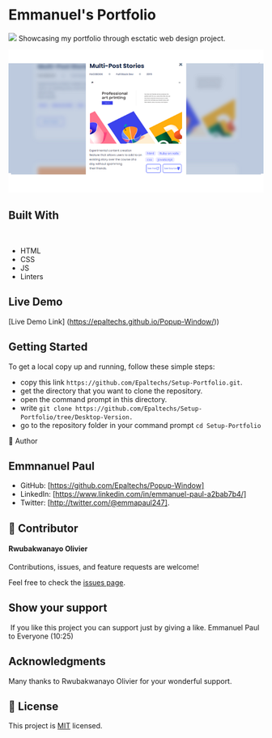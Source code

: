 # Emmanuel's Portfolio
![](https://img.shields.io/badge/Microverse-blueviolet)
​
Showcasing my portfolio through esctatic web design project.

![](screenshot.png)
## Built With
​
- HTML 
- CSS
- JS
- Linters


## Live Demo

[Live Demo Link]
(https://epaltechs.github.io/Popup-Window/))
​
## Getting Started
To get a local copy up and running, follow these simple steps:

- copy this link `https://github.com/Epaltechs/Setup-Portfolio.git`.
- get the directory that you want to clone the repository.
- open the command prompt in this directory.
- write `git clone https://github.com/Epaltechs/Setup-Portfolio/tree/Desktop-Version.`
- go to the repository folder in your command prompt `cd Setup-Portfolio`


👤 Author
## Emmnanuel Paul
- GitHub: [https://github.com/Epaltechs/Popup-Window]
- LinkedIn: [https://www.linkedin.com/in/emmanuel-paul-a2bab7b4/]
- Twitter: [http://twitter.com/@emmapaul247].
​
## 🤝 Contributor

#### Rwubakwanayo Olivier

Contributions, issues, and feature requests are welcome!

Feel free to check the [issues page](https://github.com/Epaltechs/Popup-Window/issues).

## Show your support
​
If you like this project you can support just by giving a like.
Emmanuel Paul to Everyone (10:25)

## Acknowledgments
Many thanks to Rwubakwanayo Olivier for your wonderful support.

## 📝 License

This project is [MIT](./MIT.md) licensed.
